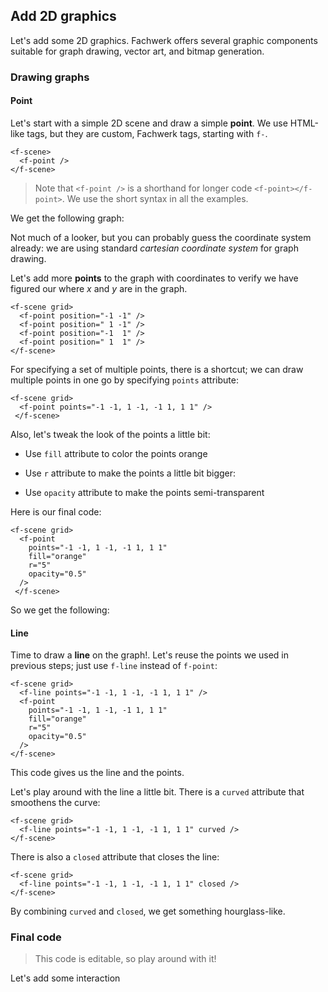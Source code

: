 ## Add 2D graphics

Let's add some 2D graphics. Fachwerk offers several graphic components suitable for graph drawing, vector art, and bitmap generation.

### Drawing graphs

#### Point

Let's start with a simple 2D scene and draw a simple **point**. We use HTML-like tags, but they are custom, Fachwerk tags, starting with `f-`.

```
<f-scene>
  <f-point />
</f-scene>
```

> Note that `<f-point />` is a shorthand for longer code `<f-point></f-point>`. We use the short syntax in all the examples.

We get the following graph:

<f-scene grid>
  <f-point />
</f-scene>


Not much of a looker, but you can probably guess the coordinate system already: we are using standard <var class="gray">cartesian coordinate system</var> for graph drawing. 

Let's add more **points** to the graph with coordinates to verify we have figured our where <var>x</var> and <var class="green">y</var> are in the graph.

```
<f-scene grid>
  <f-point position="-1 -1" />
  <f-point position=" 1 -1" />
  <f-point position="-1  1" />
  <f-point position=" 1  1" />
</f-scene>
```

For specifying a set of multiple points, there is a shortcut; we can draw multiple points in one go by specifying `points` attribute:


```
<f-scene grid>
  <f-point points="-1 -1, 1 -1, -1 1, 1 1" />
 </f-scene>
```

Also, let's tweak the look of the points a little bit:

* Use `fill` attribute to color the points orange

* Use `r` attribute to make the points a little bit bigger:

* Use `opacity` attribute to make the points semi-transparent

Here is our final code:

```
<f-scene grid>
  <f-point
    points="-1 -1, 1 -1, -1 1, 1 1"
    fill="orange"
    r="5"
    opacity="0.5"
  />
 </f-scene>
```

So we get the following:

<f-scene grid>
  <f-point
    points="-1 -1, 1 -1, -1 1, 1 1"
    fill="orange"
    r="5"
    opacity="0.5"
  />
</f-scene>

#### Line

Time to draw a **line** on the graph!. Let's reuse the points we used in previous steps; just use `f-line` instead of `f-point`:

```
<f-scene grid>
  <f-line points="-1 -1, 1 -1, -1 1, 1 1" />
  <f-point
    points="-1 -1, 1 -1, -1 1, 1 1"
    fill="orange"
    r="5"
    opacity="0.5"
  />
</f-scene>
```

This code gives us the line and the points.

<f-scene grid>
  <f-line points="-1 -1, 1 -1, -1 1, 1 1" />
  <f-point
    points="-1 -1, 1 -1, -1 1, 1 1"
    fill="orange"
    r="5"
    opacity="0.5"
  />
</f-scene>

Let's play around with the line a little bit. There is a `curved` attribute that smoothens the curve:

```
<f-scene grid>
  <f-line points="-1 -1, 1 -1, -1 1, 1 1" curved />
</f-scene>
```

<f-scene grid>
  <f-line points="-1 -1, 1 -1, -1 1, 1 1" curved />
</f-scene>

There is also a `closed` attribute that closes the line:

```
<f-scene grid>
  <f-line points="-1 -1, 1 -1, -1 1, 1 1" closed />
</f-scene>
```

<f-scene grid>
  <f-line points="-1 -1, 1 -1, -1 1, 1 1" closed />
</f-scene>


By combining `curved` and `closed`, we get something hourglass-like.

### Final code

<f-content-example src="./examples/hourglass.md" />

> This code is <f-edit-icon /> editable, so play around with it!

<f-link class="primary" to="/add-interaction">Let's add some interaction</f-link>